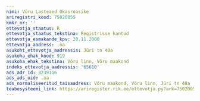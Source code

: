 ```yaml
---
nimi: Võru Lasteaed Okasroosike
ariregistri_kood: 75020055
kmkr_nr: ''
ettevotja_staatus: R
ettevotja_staatus_tekstina: Registrisse kantud
ettevotja_esmakande_kpv: 20.11.2000
ettevotja_aadress: .na
asukoht_ettevotja_aadressis: Jüri tn 40a
asukoha_ehak_kood: 919
asukoha_ehak_tekstina: Võru linn, Võru maakond
indeks_ettevotja_aadressis: '65610'
ads_adr_id: 3239116
ads_ads_oid: .na
ads_normaliseeritud_taisaadress: Võru maakond, Võru linn, Jüri tn 40a
teabesysteemi_link: https://ariregister.rik.ee/ettevotja.py?ark=75020055&ref=rekvisiidid
---
```

